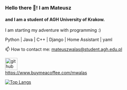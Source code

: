 ### Hello there 👋! I am Mateusz
#### and I am a student of AGH University of Krakow.

I am starting my adventure with programming :)

Python | Java | C++ | Django | Home Assistant | yaml

📫 How to contact me: mateuszwalas@student.agh.edu.pl 


[<img src='https://cdn.jsdelivr.net/npm/simple-icons@3.0.1/icons/github.svg' alt='github' height='40'>](https://github.com/m-walas)  
https://www.buymeacoffee.com/mwalas

[![Top Langs](https://github-readme-stats.vercel.app/api/top-langs/?username=m-walas)](https://github.com/anuraghazra/github-readme-stats)
